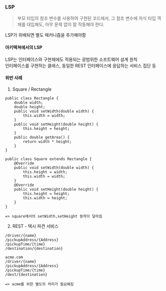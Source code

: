 ### LSP

>부모 타입의 참조 변수를 사용하여 구현된 코드에서, 그 참조 변수에 자식 타입 객체를 대입해도, 아무 문제 없이 잘 작동해야 한다.

LSP가 위배되면 별도 매커니즘을 추가해야함

#### 아키텍쳐에서의 LSP  
LSP는 인터페이스와 구현체에도 적용되는 광범위한 소프트웨어 설계 원칙  
인터페이스를 구현하는 클래스, 동일한 REST 인터페이스에 응답하는 서비스 집단 등



#### 위반 사례
1. Square / Rectangle
```
public class Rectangle {
    double width;
    double height;
    public void setWidth(double width) {
        this.width = width;
    }
    public void setHeight(double height) {
        this.height = height;
    }
    public double getArea() { 
        return width * height;
    }
}

public class Square extends Rectangle {
    @Override
    public void setWidth(double width) {
        this.height = width;
        this.width = width;
    }
    @Override
    public void setHeight(double height) {
        this.height = height;
        this.width = height;
    }
}

=> square에서의 setWidth,setHeight 동작이 달라짐
```
2. REST - 택시 파견 서비스
```
/driver/{name}
/pickupAddress/{Address}
/pickupTime/{time}
/destination/{destination}

acme.com
/driver/{name}
/pickupAddress/{Address}
/pickupTime/{time}
/dest/{destination}

=> acme를 위한 별도의 처리가 필요해짐
```